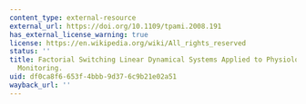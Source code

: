 ```yaml
---
content_type: external-resource
external_url: https://doi.org/10.1109/tpami.2008.191
has_external_license_warning: true
license: https://en.wikipedia.org/wiki/All_rights_reserved
status: ''
title: Factorial Switching Linear Dynamical Systems Applied to Physiological Condition
  Monitoring.
uid: df0ca8f6-653f-4bbb-9d37-6c9b21e02a51
wayback_url: ''
---
```

